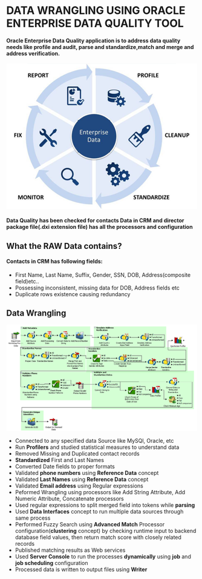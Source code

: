 # DATA WRANGLING USING ORACLE ENTERPRISE DATA QUALITY TOOL<br>
#### Oracle Enterprise Data Quality application is to address data quality needs like profile and audit, parse and standardize,match and merge and address verification.
![image1.png](images/data_quality.png)<br>
#### Data Quality has been checked for contacts Data in CRM and director package file(.dxi extension file) has all the processors and configuration<br>
## What the RAW Data contains?
  #### Contacts in CRM has following fields:
  - First Name, Last Name, Suffix, Gender, SSN, DOB, Address(composite field)etc..
  - Possessing inconsistent, missing data for DOB, Address fields etc
  - Duplicate rows existence causing redundancy
## Data Wrangling
![image2.png](images/process.png)<br>
  - Connected to any specified data Source like MySQl, Oracle, etc
  - Run __Profilers__ and studied statistical measures to understand data
  - Removed Missing and Duplicated contact records
  - __Standardized__ First and Last Names
  - Converted Date fields to proper formats
  - Validated __phone numbers__ using __Reference Data__ concept
  - Validated __Last Names__ using __Reference Data__ concept
  - Validated __Email address__ using Regular expressions
  - Peformed Wrangling using processors like Add String Attribute, Add Numeric Attribute, Concatenate processors
  - Used regular expressions to split merged field into tokens while __parsing__
  - Used __Data Interfaces__ concept to run  multiple data sources through same process
  - Performed Fuzzy Search using __Advanced Match__ Processor configuration(__clustering__ concept) by checking runtime input to backend database field values, then return match score with closely related records
  - Published matching results as Web services
  - Used __Server Console__ to run the processes __dynamically__ using __job__ and __job scheduling__ configuration
  - Processed data is written to output files using __Writer__
